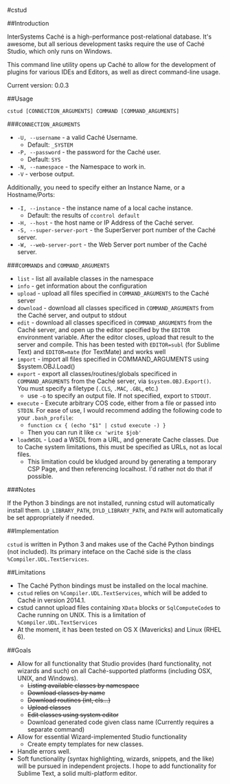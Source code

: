 #cstud

##Introduction

InterSystems Caché is a high-performance post-relational database. It's awesome, but all serious development tasks require the use of Caché Studio, which only runs on Windows.

This command line utility opens up Caché to allow for the development of plugins for various IDEs and Editors, as well as direct command-line usage.

Current version: 0.0.3

##Usage

    cstud [CONNECTION_ARGUMENTS] COMMAND [COMMAND_ARGUMENTS]

###`CONNECTION_ARGUMENTS`
    
* `-U, --username` - a valid Caché Username.
    - Default: `_SYSTEM`
* `-P, --password` - the password for the Caché user.
    - Default: `SYS`
* `-N, --namespace` - the Namespace to work in.
* `-V` - verbose output.

Additionally, you need to specify either an Instance Name, or a Hostname/Ports:
        
* `-I, --instance` - the instance name of a local cache instance.
    - Default: the results of `ccontrol default`
* `-H, --host` - the host name or IP Address of the Caché server.
* `-S, --super-server-port` - the SuperServer port number of the Caché server.
* `-W, --web-server-port` - the Web Server port number of the Caché server.

###`COMMAND`s and `COMMAND_ARGUMENTS`

* `list` - list all available classes in the namespace
* `info` - get information about the configuration
* `upload` - upload all files specified in `COMMAND_ARGUMENTS` to the Caché server
* `download` - download all classes specificed in `COMMAND_ARGUMENTS` from the Caché server, and output to stdout
* `edit` - download all classes specificed in `COMMAND_ARGUMENTS` from the Caché server, and open up the editor specified by the `EDITOR` environment variable. After the editor closes, upload that result to the server and compile. This has been tested with `EDITOR=subl` (for Sublime Text) and `EDITOR=mate` (for TextMate) and works well
* `import` - import all files specified in COMMAND_ARGUMENTS using $system.OBJ.Load()
* `export` - export all classes/routines/globals specificed in `COMMAND_ARGUMENTS` from the Caché server, via `$system.OBJ.Export()`. You must specify a filetype (`.CLS`, `.MAC`, `.GBL`, etc.)
    * use `-o` to specify an output file. If not specified, export to `STDOUT`.
* `execute` - Execute arbitrary COS code, either from a file or passed into `STDIN`. For ease of use, I would recommend adding the following code to your `.bash_profile`:
    * `function cx { (echo "$1" | cstud execute -) }`
    * Then you can run it like `cx 'write $job'`
* `loadWSDL` - Load a WSDL from a URL, and generate Cache classes. Due to Cache system limitations, this must be specified as URLs, not as local files.
    * This limitation could be kludged around by generating a temporary CSP Page, and then referencing localhost. I'd rather not do that if possible.

###Notes

If the Python 3 bindings are not installed, running cstud will automatically install them. `LD_LIBRARY_PATH`, `DYLD_LIBRARY_PATH`, and `PATH` will automatically be set appropriately if needed.

##Implementation

`cstud` is written in Python 3 and makes use of the Caché Python bindings (not included). Its primary inteface on the Caché side is the class `%Compiler.UDL.TextServices`.

##Limitations

* The Caché Python bindings must be installed on the local machine.
* `cstud` relies on `%Compiler.UDL.TextServices`, which will be added to Caché in version 2014.1. 
* cstud cannot upload files containing `XData` blocks or `SqlComputeCode`s to Cache running on UNIX. This is a limitation of `%Compiler.UDL.TextServices`
* At the moment, it has been tested on OS X (Mavericks) and Linux (RHEL 6).

##Goals

* Allow for all functionality that Studio provides (hard functionality, not wizards and such) on all Caché-supported platforms (including OSX, UNIX, and Windows).
    - ~~Listing available classes by namespace~~
    - ~~Download classes by name~~
    - ~~Download routines (int, cls...)~~
    - ~~Upload classes~~
    - ~~Edit classes using system editor~~
    - Download generated code given class name (Currently requires a separate command)
* Allow for essential Wizard-implemented Studio functionality
    - Create empty templates for new classes.
* Handle errors well.
* Soft functionality (syntax highlighting, wizards, snippets, and the like) will be pursued in independent projects. I hope to add functionality for Sublime Text, a solid multi-platform editor.
